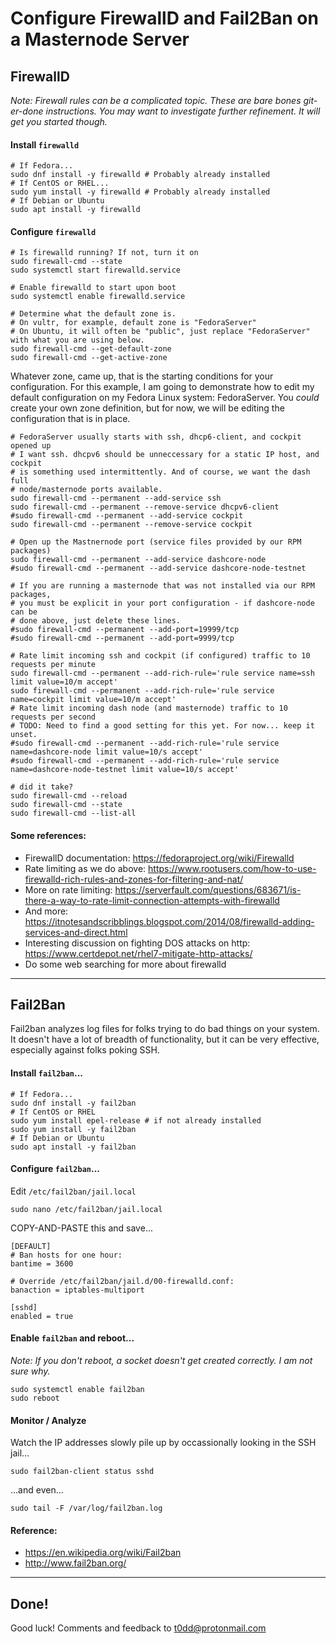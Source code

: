 # Configure FirewallD and Fail2Ban on a Masternode Server

## FirewallD

*Note: Firewall rules can be a complicated topic. These are bare bones
git-er-done instructions. You may want to investigate further refinement. It
will get you started though.*

#### Install `firewalld`

```
# If Fedora...
sudo dnf install -y firewalld # Probably already installed
# If CentOS or RHEL...
sudo yum install -y firewalld # Probably already installed
# If Debian or Ubuntu
sudo apt install -y firewalld
```

#### Configure `firewalld`

```
# Is firewalld running? If not, turn it on
sudo firewall-cmd --state
sudo systemctl start firewalld.service
```

```
# Enable firewalld to start upon boot
sudo systemctl enable firewalld.service
```

```
# Determine what the default zone is.
# On vultr, for example, default zone is "FedoraServer"
# On Ubuntu, it will often be "public", just replace "FedoraServer" with what you are using below.
sudo firewall-cmd --get-default-zone
sudo firewall-cmd --get-active-zone
```

Whatever zone, came up, that is the starting conditions for your configuration.
For this example, I am going to demonstrate how to edit my default configuration
on my Fedora Linux system: FedoraServer. You _could_ create your own zone
definition, but for now, we will be editing the configuration that is in place.

```
# FedoraServer usually starts with ssh, dhcp6-client, and cockpit opened up
# I want ssh. dhcpv6 should be unneccessary for a static IP host, and cockpit
# is something used intermittently. And of course, we want the dash full
# node/masternode ports available.
sudo firewall-cmd --permanent --add-service ssh
sudo firewall-cmd --permanent --remove-service dhcpv6-client
#sudo firewall-cmd --permanent --add-service cockpit
sudo firewall-cmd --permanent --remove-service cockpit

# Open up the Mastnernode port (service files provided by our RPM packages)
sudo firewall-cmd --permanent --add-service dashcore-node
#sudo firewall-cmd --permanent --add-service dashcore-node-testnet

# If you are running a masternode that was not installed via our RPM packages,
# you must be explicit in your port configuration - if dashcore-node can be
# done above, just delete these lines.
#sudo firewall-cmd --permanent --add-port=19999/tcp
#sudo firewall-cmd --permanent --add-port=9999/tcp

# Rate limit incoming ssh and cockpit (if configured) traffic to 10 requests per minute
sudo firewall-cmd --permanent --add-rich-rule='rule service name=ssh limit value=10/m accept'
sudo firewall-cmd --permanent --add-rich-rule='rule service name=cockpit limit value=10/m accept'
# Rate limit incoming dash node (and masternode) traffic to 10 requests per second
# TODO: Need to find a good setting for this yet. For now... keep it unset.
#sudo firewall-cmd --permanent --add-rich-rule='rule service name=dashcore-node limit value=10/s accept'
#sudo firewall-cmd --permanent --add-rich-rule='rule service name=dashcore-node-testnet limit value=10/s accept'

# did it take?
sudo firewall-cmd --reload
sudo firewall-cmd --state
sudo firewall-cmd --list-all
```

#### Some references:

* FirewallD documentation: <https://fedoraproject.org/wiki/Firewalld>
* Rate limiting as we do above: <https://www.rootusers.com/how-to-use-firewalld-rich-rules-and-zones-for-filtering-and-nat/>
* More on rate limiting: <https://serverfault.com/questions/683671/is-there-a-way-to-rate-limit-connection-attempts-with-firewalld>
* And more: <https://itnotesandscribblings.blogspot.com/2014/08/firewalld-adding-services-and-direct.html>
* Interesting discussion on fighting DOS attacks on http: <https://www.certdepot.net/rhel7-mitigate-http-attacks/>
* Do some web searching for more about firewalld

----

## Fail2Ban

Fail2ban analyzes log files for folks trying to do bad things on your system.
It doesn't have a lot of breadth of functionality, but it can be very
effective, especially against folks poking SSH.

#### Install `fail2ban`...
```
# If Fedora...
sudo dnf install -y fail2ban
# If CentOS or RHEL
sudo yum install epel-release # if not already installed
sudo yum install -y fail2ban
# If Debian or Ubuntu
sudo apt install -y fail2ban
```

#### Configure `fail2ban`...

Edit `/etc/fail2ban/jail.local`
```
sudo nano /etc/fail2ban/jail.local
```

COPY-AND-PASTE this and save...
```
[DEFAULT]
# Ban hosts for one hour:
bantime = 3600

# Override /etc/fail2ban/jail.d/00-firewalld.conf:
banaction = iptables-multiport

[sshd]
enabled = true
```

#### Enable `fail2ban` and reboot...

_Note: If you don't reboot, a socket doesn't get created correctly. I am not sure why._

```
sudo systemctl enable fail2ban
sudo reboot
```

#### Monitor / Analyze

Watch the IP addresses slowly pile up by occassionally looking in the SSH jail...
```
sudo fail2ban-client status sshd
```

...and even...
```
sudo tail -F /var/log/fail2ban.log
```

#### Reference:

* https://en.wikipedia.org/wiki/Fail2ban
* http://www.fail2ban.org/

----

## Done!

Good luck! Comments and feedback to <t0dd@protonmail.com>
